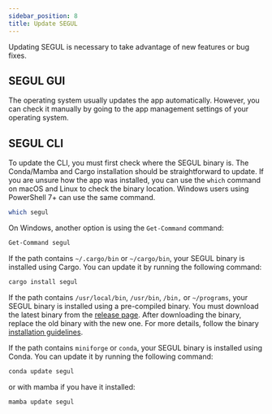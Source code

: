 ```yaml
---
sidebar_position: 8
title: Update SEGUL
---
```


Updating SEGUL is necessary to take advantage of new features or bug fixes.

## SEGUL GUI

The operating system usually updates the app automatically. However, you can check it manually by going to the app management settings of your operating system.

## SEGUL CLI

To update the CLI, you must first check where the SEGUL binary is. The Conda/Mamba and Cargo installation should be straightforward to update. If you are unsure how the app was installed, you can use the `which` command on macOS and Linux to check the binary location. Windows users using PowerShell 7+ can use the same command.

```Bash
which segul
```

On Windows, another option is using the `Get-Command` command:

```Bash
Get-Command segul
```

If the path contains `~/.cargo/bin` or `~/cargo/bin`, your SEGUL binary is installed using Cargo. You can update it by running the following command:

```Bash
cargo install segul
```

If the path contains `/usr/local/bin`, `/usr/bin`, `/bin,` or `~/programs`, your SEGUL binary is installed using a pre-compiled binary. You must download the latest binary from the [release page](https://github.com/hhandika/segul/releases/latest/). After downloading the binary, replace the old binary with the new one. For more details, follow the binary [installation guidelines](/docs/installation/install_binary).

If the path contains `miniforge` or `conda`, your SEGUL binary is installed using Conda. You can update it by running the following command:

```Bash
conda update segul
```

or with mamba if you have it installed:

```Bash
mamba update segul
```
